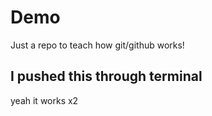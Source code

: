 # Demo 

Just a repo to teach how git/github works!

## I pushed this through terminal 

yeah it works x2

